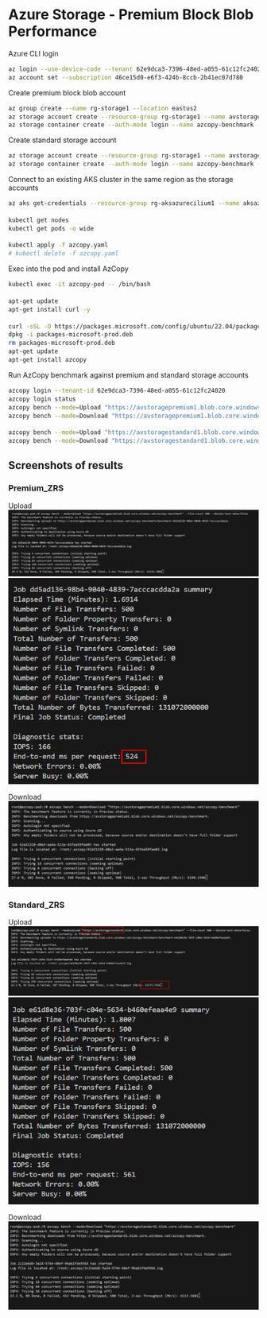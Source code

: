 # Azure Storage - Premium Block Blob Performance

Azure CLI login

```bash
az login --use-device-code --tenant 62e9dca3-7396-48ed-a055-61c12fc24020
az account set --subscription 46ce15d0-e6f3-424b-8ccb-2b41ec07d780
```

Create premium block blob account

```bash
az group create --name rg-storage1 --location eastus2
az storage account create --resource-group rg-storage1 --name avstoragepremium1 --location eastus2 --sku Premium_ZRS --kind BlockBlobStorage --allow-shared-key-access false --allow-blob-public-access false
az storage container create --auth-mode login --name azcopy-benchmark --account-name avstoragepremium1
```

Create standard storage account

```bash
az storage account create --resource-group rg-storage1 --name avstoragestandard1 --location eastus2 --sku Standard_ZRS --kind StorageV2 --allow-shared-key-access false --allow-blob-public-access false
az storage container create --auth-mode login --name azcopy-benchmark --account-name avstoragestandard1
```

Connect to an existing AKS cluster in the same region as the storage accounts

```bash
az aks get-credentials --resource-group rg-aksazurecilium1 --name aksazurecilium1 --subscription 1412f248-f41c-4c92-be6c-28f2700d1037

kubectl get nodes
kubectl get pods -o wide

kubectl apply -f azcopy.yaml
# kubectl delete -f azcopy.yaml
```

Exec into the pod and install AzCopy

```bash
kubectl exec -it azcopy-pod -- /bin/bash

apt-get update
apt-get install curl -y

curl -sSL -O https://packages.microsoft.com/config/ubuntu/22.04/packages-microsoft-prod.deb
dpkg -i packages-microsoft-prod.deb
rm packages-microsoft-prod.deb
apt-get update
apt-get install azcopy
```

Run AzCopy benchmark against premium and standard storage accounts

```bash
azcopy login --tenant-id 62e9dca3-7396-48ed-a055-61c12fc24020
azcopy login status
azcopy bench --mode=Upload "https://avstoragepremium1.blob.core.windows.net/azcopy-benchmark" --file-count 500 --delete-test-data=false
azcopy bench --mode=Download "https://avstoragepremium1.blob.core.windows.net/azcopy-benchmark"

azcopy bench --mode=Upload "https://avstoragestandard1.blob.core.windows.net/azcopy-benchmark" --file-count 500 --delete-test-data=false
azcopy bench --mode=Download "https://avstoragestandard1.blob.core.windows.net/azcopy-benchmark"
```

## Screenshots of results

### Premium_ZRS

Upload
![a](/images/premiumzrs-upload.png)
![b](/images/premiumzrs-upload-latency.png)

Download
![c](/images/premiumzrs-download.png)

### Standard_ZRS

Upload
![d](/images/standardzrs-upload.png)
![e](/images/standardzrs-upload-latency.png)

Download
![f](/images/standardzrs-download.png)
